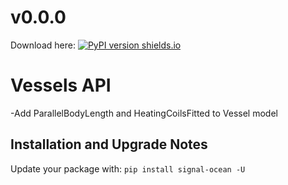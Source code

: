 # v0.0.0
Download here: [![PyPI version shields.io](https://img.shields.io/pypi/v/signal-ocean.svg)](https://pypi.python.org/pypi/signal-ocean/)

# Vessels API

-Add ParallelBodyLength and HeatingCoilsFitted to Vessel model

## Installation and Upgrade Notes
Update your package with: `pip install signal-ocean -U`